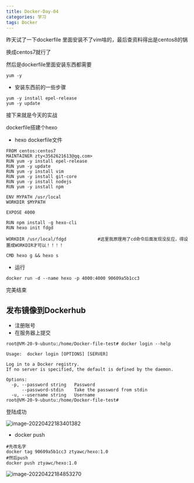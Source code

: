 ```yaml
---
title: Docker-Day-04
categories: 学习
tags: Docker
---
```


昨天试了一下dockerfile 里面安装不了vim啥的，最后查资料得出是centos8的锅

换成centos7就行了

然后是dockerfile里面安装东西都需要

```shell
yum -y
```

- 安装东西前的一些步骤

```shell
yum -y install epel-release
yum -y update
```

接下来就是今天的实战

dockerfile搭建个hexo

- hexo dockerfile文件

```shell
FROM centos:centos7
MAINTAINER zty<3562621613@qq.com>
RUN yum -y install epel-release
RUN yum -y update
RUN yum -y install vim
RUN yum -y install git-core
RUN yum -y install nodejs
RUN yum -y install npm

ENV MYPATH /usr/local
WORKDIR $MYPATH

EXPOSE 4000

RUN npm install -g hexo-cli
RUN hexo init fdgd

WORKDIR /usr/local/fdgd            #这里我原理用了cd命令后面发现没反应，得设置成WORKDIR才可以！！！！

CMD hexo g && hexo s
```

- 运行

```shell
docker run -d --name hexo -p 4000:4000 90609a5b1cc3
```

完美结束

## 发布镜像到Dockerhub

- 注册账号
- 在服务器上提交

```shell
root@VM-20-9-ubuntu:/home/Docker-file-test# docker login --help

Usage:  docker login [OPTIONS] [SERVER]

Log in to a Docker registry.
If no server is specified, the default is defined by the daemon.

Options:
  -p, --password string   Password
      --password-stdin    Take the password from stdin
  -u, --username string   Username
root@VM-20-9-ubuntu:/home/Docker-file-test# 

```

登陆成功

![image-20220422183401382](https://cdn.jsdelivr.net/gh/ztyawc/imgs/img/image-20220422183401382.png)

- docker push

```shell
#先改名字
docker tag 90609a5b1cc3 ztyawc/hexo:1.0
#然后push
docker push ztyawc/hexo:1.0
```

![image-20220422184853270](https://cdn.jsdelivr.net/gh/ztyawc/imgs/img/image-20220422184853270.png)
